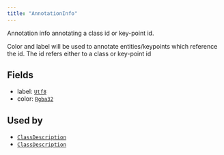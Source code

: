 ```yaml
---
title: "AnnotationInfo"
---
```


Annotation info annotating a class id or key-point id.

Color and label will be used to annotate entities/keypoints which reference the id.
The id refers either to a class or key-point id

## Fields

* label: [`Utf8`](../datatypes/utf8.md)
* color: [`Rgba32`](../datatypes/rgba32.md)


## Used by

* [`ClassDescription`](../datatypes/class_description.md)
* [`ClassDescription`](../datatypes/class_description.md)
